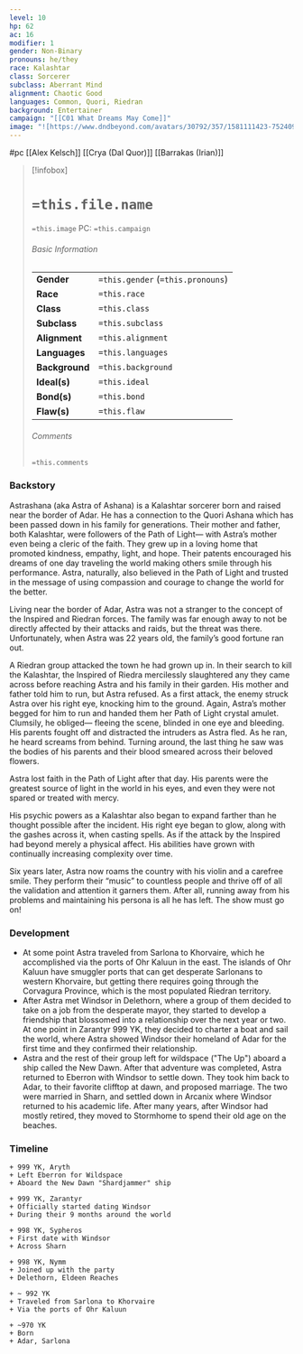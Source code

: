 ```yaml
---
level: 10
hp: 62
ac: 16
modifier: 1
gender: Non-Binary
pronouns: he/they
race: Kalashtar
class: Sorcerer
subclass: Aberrant Mind
alignment: Chaotic Good
languages: Common, Quori, Riedran
background: Entertainer
campaign: "[[C01 What Dreams May Come]]"
image: "![https://www.dndbeyond.com/avatars/30792/357/1581111423-75240969.jpeg|250](https://www.dndbeyond.com/avatars/30792/357/1581111423-75240969.jpeg)"
---
```

 #pc [[Alex Kelsch]] [[Crya (Dal Quor)]] [[Barrakas (Irian)]]

> [!infobox]
> # `=this.file.name`
> `=this.image`
> PC: `=this.campaign`
> ###### Basic Information
> |  |  |
> | ---- | ---- |
> | **Gender** | `=this.gender` (`=this.pronouns`) |
> | **Race** | `=this.race` |
> | **Class** | `=this.class` |
> | **Subclass** | `=this.subclass` |
> | **Alignment** | `=this.alignment` |
> | **Languages** | `=this.languages` |
> | **Background** | `=this.background` |
> | **Ideal(s)** | `=this.ideal` |
> | **Bond(s)** | `=this.bond` |
> | **Flaw(s)** | `=this.flaw` |
> ###### Comments
> `=this.comments`

### Backstory

Astrashana (aka Astra of Ashana) is a Kalashtar sorcerer born and raised near the border of Adar. He has a connection to the Quori Ashana which has been passed down in his family for generations. Their mother and father, both Kalashtar, were followers of the Path of Light— with Astra’s mother even being a cleric of the faith. They grew up in a loving home that promoted kindness, empathy, light, and hope. Their patents encouraged his dreams of one day traveling the world making others smile through his performance. Astra, naturally, also believed in the Path of Light and trusted in the message of using compassion and courage to change the world for the better.

Living near the border of Adar, Astra was not a stranger to the concept of the Inspired and Riedran forces. The family was far enough away to not be directly affected by their attacks and raids, but the threat was there. Unfortunately, when Astra was 22 years old, the family’s good fortune ran out.

A Riedran group attacked the town he had grown up in. In their search to kill the Kalashtar, the Inspired of Riedra mercilessly slaughtered any they came across before reaching Astra and his family in their garden. His mother and father told him to run, but Astra refused. As a first attack, the enemy struck Astra over his right eye, knocking him to the ground. Again, Astra’s mother begged for him to run and handed them her Path of Light crystal amulet. Clumsily, he obliged— fleeing the scene, blinded in one eye and bleeding. His parents fought off and distracted the intruders as Astra fled. As he ran, he heard screams from behind. Turning around, the last thing he saw was the bodies of his parents and their blood smeared across their beloved flowers.

Astra lost faith in the Path of Light after that day. His parents were the greatest source of light in the world in his eyes, and even they were not spared or treated with mercy.

His psychic powers as a Kalashtar also began to expand farther than he thought possible after the incident. His right eye began to glow, along with the gashes across it, when casting spells. As if the attack by the Inspired had beyond merely a physical affect. His abilities have grown with continually increasing complexity over time.

Six years later, Astra now roams the country with his violin and a carefree smile. They perform their “music” to countless people and thrive off of all the validation and attention it garners them. After all, running away from his problems and maintaining his persona is all he has left. The show must go on!

### Development

* At some point Astra traveled from Sarlona to Khorvaire, which he accomplished via the ports of Ohr Kaluun in the east. The islands of Ohr Kaluun have smuggler ports that can get desperate Sarlonans to western Khorvaire, but getting there requires going through the Corvagura Province, which is the most populated Riedran territory.
* After Astra met Windsor in Delethorn, where a group of them decided to take on a job from the desperate mayor, they started to develop a friendship that blossomed into a relationship over the next year or two. At one point in Zarantyr 999 YK, they decided to charter a boat and sail the world, where Astra showed Windsor their homeland of Adar for the first time and they confirmed their relationship.
* Astra and the rest of their group left for wildspace ("The Up") aboard a ship called the New Dawn. After that adventure was completed, Astra returned to Eberron with Windsor to settle down. They took him back to Adar, to their favorite clifftop at dawn, and proposed marriage. The two were married in Sharn, and settled down in Arcanix where Windsor returned to his academic life. After many years, after Windsor had mostly retired, they moved to Stormhome to spend their old age on the beaches.

### Timeline

```timeline
+ 999 YK, Aryth
+ Left Eberron for Wildspace
+ Aboard the New Dawn "Shardjammer" ship

+ 999 YK, Zarantyr
+ Officially started dating Windsor
+ During their 9 months around the world

+ 998 YK, Sypheros
+ First date with Windsor
+ Across Sharn

+ 998 YK, Nymm
+ Joined up with the party
+ Delethorn, Eldeen Reaches

+ ~ 992 YK
+ Traveled from Sarlona to Khorvaire
+ Via the ports of Ohr Kaluun

+ ~970 YK
+ Born
+ Adar, Sarlona
```